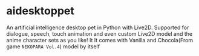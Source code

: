 # aidesktoppet
An artificial intelligence desktop pet in Python with Live2D. Supported for dialogue, speech, touch animation and even custom Live2D model and the anime character sets as you like! It It comes with Vanilla and Chocola(From game `NEKOPARA Vol.4`) model by itself
